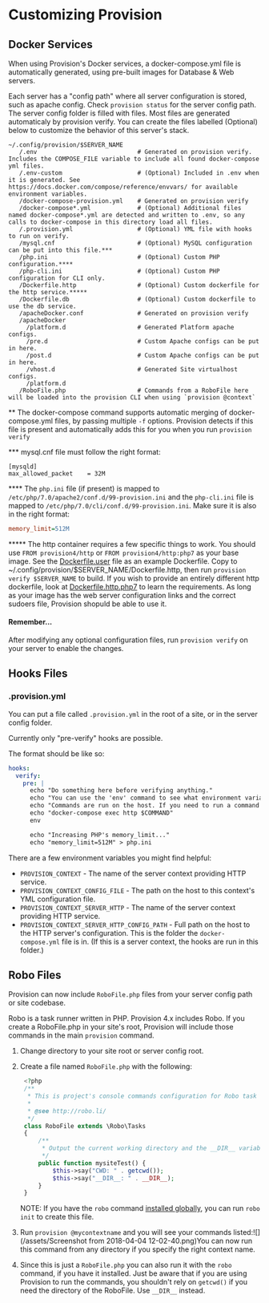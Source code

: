 # Customizing Provision

## Docker Services

When using Provision's Docker services, a docker-compose.yml file is automatically generated, using pre-built images for Database & Web servers.

Each server has a "config path" where all server configuration is stored, such as apache config. Check `provision status` for the server config path. The server config folder is filled with files. Most files are generated automaticaly by provision verify. You can create the files labelled \(Optional\) below to customize the behavior of this server's stack.

    ~/.config/provision/$SERVER_NAME
       /.env                            # Generated on provision verify. Includes the COMPOSE_FILE variable to include all found docker-compose yml files.
       /.env-custom                     # (Optional) Included in .env when it is generated. See https://docs.docker.com/compose/reference/envvars/ for available environment variables.
       /docker-compose-provision.yml    # Generated on provision verify
       /docker-compose*.yml             # (Optional) Additional files named docker-compose*.yml are detected and written to .env, so any calls to docker-compose in this directory load all files. 
       /.provision.yml                  # (Optional) YML file with hooks to run on verify.  
       /mysql.cnf                       # (Optional) MySQL configuration can be put into this file.*** 
       /php.ini                         # (Optional) Custom PHP configuration.****
       /php-cli.ini                     # (Optional) Custom PHP configuration for CLI only.
       /Dockerfile.http                 # (Optional) Custom dockerfile for the http service.*****
       /Dockerfile.db                   # (Optional) Custom dockerfile to use the db service.
       /apacheDocker.conf               # Generated on provision verify
       /apacheDocker            
         /platform.d                    # Generated Platform apache configs. 
         /pre.d                         # Custom Apache configs can be put in here.
         /post.d                        # Custom Apache configs can be put in here.
         /vhost.d                       # Generated Site virtualhost configs.
         /platform.d
       /RoboFile.php                    # Commands from a RoboFile here will be loaded into the provision CLI when using `provision @context`

\*\* The docker-compose command supports automatic merging of docker-compose.yml files, by passing multiple `-f` options. Provision detects if this file is present and automatically adds this for you when you run `provision verify`

\*\*\* mysql.cnf file must follow the right format:

```
[mysqld]
max_allowed_packet    = 32M
```

\*\*\*\* The `php.ini` file \(if present\) is mapped to `/etc/php/7.0/apache2/conf.d/99-provision.ini` and the `php-cli.ini` file is mapped to `/etc/php/7.0/cli/conf.d/99-provision.ini`. Make sure it is also in the right format:

```ini
memory_limit=512M
```

\*\*\*\*\* The http container requires a few specific things to work. You should use `FROM provision4/http` or `FROM provision4/http:php7` as your base image.  See the [Dockerfile.user](dockerfiles/Dockerfile.user) file as an example Dockerfile. Copy to ~/.config/provision/$SERVER\_NAME/Dockerfile.http, then run `provision verify $SERVER_NAME` to build. If you wish to provide an entirely different http dockerfile, look at [Dockerfile.http.php7](dockerfiles/Dockerfile.http.php7) to learn the requirements. As long as your image has the web server configuration links and the correct sudoers file, Provision shopuld be able to use it.

#### Remember...

After modifying any optional configuration files, run `provision verify` on your server to enable the changes.

## Hooks Files

### .provision.yml

You can put a file called `.provision.yml` in the root of a site, or in the server config folder.

Currently only "pre-verify" hooks are possible.

The format should be like so:

```yml
hooks:
  verify:
    pre: |
      echo "Do something here before verifying anything."
      echo "You can use the 'env' command to see what environment variables are available."
      echo "Commands are run on the host. If you need to run a command inside a container, use something like:"
      echo "docker-compose exec http $COMMAND"
      env

      echo "Increasing PHP's memory_limit..."
      echo "memory_limit=512M" > php.ini
```

There are a few environment variables you might find helpful:

* `PROVISION_CONTEXT` - The name of the server context providing HTTP service.
* `PROVISION_CONTEXT_CONFIG_FILE` - The path on the host to this context's YML configuration file.
* `PROVISION_CONTEXT_SERVER_HTTP` - The name of the server context providing HTTP service.
* `PROVISION_CONTEXT_SERVER_HTTP_CONFIG_PATH` - Full path on the host to the HTTP server's configuration. This is the folder the `docker-compose.yml` file is in. \(If this is a server context, the hooks are run in this folder.\)

## Robo Files

Provision can now include `RoboFile.php` files from your server config path or site codebase.

Robo is a task runner written in PHP. Provision 4.x includes Robo. If you create a RoboFile.php in your site's root, Provision will include those commands in the main `provision` command.

1. Change directory to your site root or server config root.
2. Create a file named `RoboFile.php` with the following:

   ```php
    <?php
    /**
     * This is project's console commands configuration for Robo task runner.
     *
     * @see http://robo.li/
     */
    class RoboFile extends \Robo\Tasks
    {
        /**
         * Output the current working directory and the __DIR__ variable.
         */
        public function mysiteTest() {
            $this->say("CWD: " . getcwd());
            $this->say("__DIR__: " . __DIR__);
        }
    }
   ```

   NOTE: If you have the `robo` command [installed globally](https://robo.li), you can run `robo init` to create this file.

3. Run `provision @mycontextname` and you will see your commands listed:![](/assets/Screenshot from 2018-04-04 12-02-40.png)You can now run this command from any directory if you specify the right context name.

4. Since this is just a `RoboFile.php` you can also run it with the `robo` command, if you have it installed.  Just be aware that if you are using Provision to run the commands, you shouldn't rely on `getcwd()` if you need the directory of the RoboFile. Use `__DIR__` instead.



